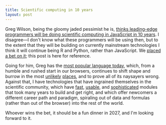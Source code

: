 ```yaml
---
title: Scientific computing in 10 years
layout: post
---
```

Greg Wilson, being the gloomy jaded pessimist he is,
[thinks leading-edge programmers will be doing scientific computing in JavaScript in 10 years](http://third-bit.com/2017/05/22/numerical-javascript.html).
I disagree—I don't know what these programmers will be using then,
but to the extent that they will be building on currently mainstream technologies
I think it will continue being R and Python, rather than JavaScript.
We [placed a bet on it](https://twitter.com/gvwilson/status/866750475374403585);
this post is here for reference.

Going for him,
Greg has the [most popular language today](https://insights.stackoverflow.com/survey/2017#technology-programming-languages),
which, from a humble and rushed start in our browsers,
continues to shift shape and burrow in the most [unlikely](http://johnny-five.io/) [places](https://docs.mongodb.com/manual/tutorial/write-scripts-for-the-mongo-shell/),
and to prove all of its naysayers wrong.
Against that,
I have technologies that have ingrained themselves in the scientific community,
which have [fast](http://www.numpy.org/),
[usable](http://jupyter.org/),
and [sophisticated](https://www.tensorflow.org/) modules that took many years to build and get right,
and which offer newcomers a different career path and paradigm,
spiraling out of data and formulas
(rather than out of the browser)
into the rest of the world.

Whoever wins the bet,
it should be a fun dinner in 2027,
and I'm looking forward to it.

